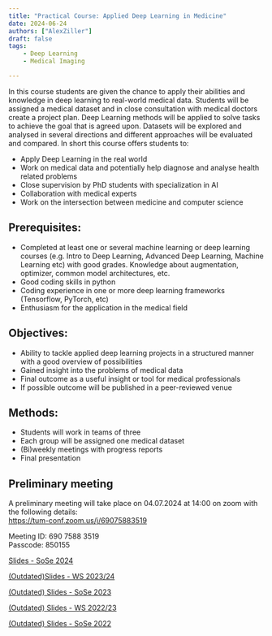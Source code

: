 ```yaml
---
title: "Practical Course: Applied Deep Learning in Medicine"
date: 2024-06-24
authors: ["AlexZiller"]
draft: false
tags:
    - Deep Learning
    - Medical Imaging

---
```

In this course students are given the chance to apply their abilities and knowledge in deep learning to real-world medical data. Students will be assigned a medical dataset and in close consultation with medical doctors create a project plan. Deep Learning methods will be applied to solve tasks to achieve the goal that is agreed upon. Datasets will be explored and analysed in several directions and different approaches will be evaluated and compared.
In short this course offers students to:
 - Apply Deep Learning in the real world
 - Work on medical data and potentially help diagnose and analyse health related problems
 - Close supervision by PhD students with specialization in AI
 - Collaboration with medical experts
 - Work on the intersection between medicine and computer science
## Prerequisites:
 - Completed at least one or several machine learning or deep learning courses (e.g. Intro to Deep Learning, Advanced Deep Learning, Machine Learning etc) with good grades. Knowledge about augmentation, optimizer, common model architectures, etc.
 - Good coding skills in python
 - Coding experience in one or more deep learning frameworks (Tensorflow, PyTorch, etc)
 - Enthusiasm for the application in the medical field
## Objectives:
 - Ability to tackle applied deep learning projects in a structured manner with a good overview of possibilities
 - Gained insight into the problems of medical data
 - Final outcome as a useful insight or tool for medical professionals
 - If possible outcome will be published in a peer-reviewed venue

 ## Methods:
 - Students will work in teams of three
 - Each group will be assigned one medical dataset
 - (Bi)weekly meetings with progress reports
 - Final presentation

## Preliminary meeting
A preliminary meeting will take place on 04.07.2024 at 14:00 on zoom with the following details: \
https://tum-conf.zoom.us/j/69075883519 

Meeting ID: 690 7588 3519 \
Passcode: 850155 

[Slides - SoSe 2024](PracticalPreMeeting-SoSe24.pdf)

[(Outdated)Slides - WS 2023/24](PracticalPreMeetingWiSe2324.pdf)

[(Outdated) Slides - SoSe 2023](PracticalPreMeetingSoSe23.pdf)

[(Outdated) Slides - WS 2022/23](PracticalPreMeetingWS22.pdf)

[(Outdated) Slides - SoSe 2022](PracticalPreMeeting.pdf)

